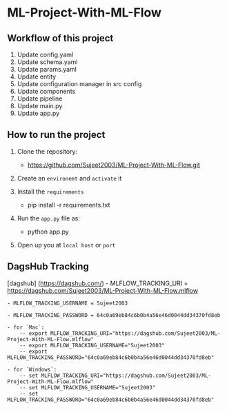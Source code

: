 # ML-Project-With-ML-Flow

## Workflow of this project
1. Update config.yaml
2. Update schema.yaml
3. Update params.yaml
4. Update entity
5. Update configuration manager in src config
6. Update components
7. Update pipeline
8. Update main.py
9. Update app.py


## How to run the project
1. Clone the repository: 
    - https://github.com/Sujeet2003/ML-Project-With-ML-Flow.git

2. Create an `environemt` and `activate` it

3. Install the `requirements`
    - pip install -r requirements.txt

4. Run the `app.py` file as:
    - python app.py

5. Open up you at `local host` or `port`

## DagsHub Tracking
[dagshub] (https://dagshub.com/)
    - MLFLOW_TRACKING_URI = https://dagshub.com/Sujeet2003/ML-Project-With-ML-Flow.mlflow

    - MLFLOW_TRACKING_USERNAME = Sujeet2003

    - MLFLOW_TRACKING_PASSWORD = 64c0a69eb84c6b0b4a56e46d0044dd34370fd8eb

    - for `Mac`:
        -- export MLFLOW_TRACKING_URI="https://dagshub.com/Sujeet2003/ML-Project-With-ML-Flow.mlflow"
        -- export MLFLOW_TRACKING_USERNAME="Sujeet2003"
        -- export MLFLOW_TRACKING_PASSWORD="64c0a69eb84c6b0b4a56e46d0044dd34370fd8eb"
    
    - for `Windows`:
        -- set MLFLOW_TRACKING_URI="https://dagshub.com/Sujeet2003/ML-Project-With-ML-Flow.mlflow"
        -- set MLFLOW_TRACKING_USERNAME="Sujeet2003"
        -- set MLFLOW_TRACKING_PASSWORD="64c0a69eb84c6b0b4a56e46d0044dd34370fd8eb"


